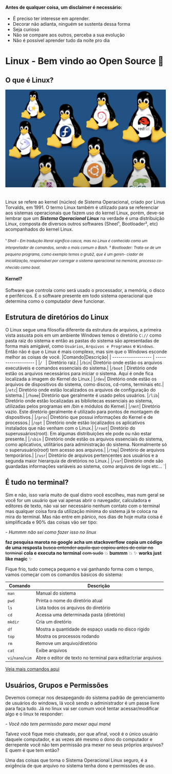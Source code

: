 #### Antes de qualquer coisa, um disclaimer é necessário:

- É preciso ter interesse em aprender.
- Decorar não adianta, ninguém se sustenta dessa forma
- Seja curioso
- Não se compare aos outros, perceba a sua evolução
- Não é possível aprender tudo da noite pro dia

# Linux - Bem vindo ao Open Source 🐧

## O que é Linux?
<img src="./images/distros_linux.png" alt="Distribuições Linux" width="500" style="margin-bottom: 20px"/>

Linux se refere ao kernel (núcleo) de Sistema Operacional, criado por Linus Torvalds, em 1991.
O termo Linux também é utilizado para se referenciar aos sistemas operacionais que fazem uso do kernel Linux, porém, deve-se lembrar que um **_Sistema Operacional Linux_** na verdade é uma distribuição Linux, composta de diversos outros softwares (Sheel¹, Bootloader², etc) acompanhados do kernel Linux.

<sub>¹ _Shell - Em tradução literal significa casca, mas no Linux é conhecido como um interpretador de comandos, sendo o mais comum o Bash._</sub>
<sub>² _Bootloader: Trata-se de um pequeno programa, como exemplo temos o grub2, que é um geren- ciador de inicialização, responsável por carregar o sistema operacional na memória, processo co- nhecido como boot._ </sub>


#### Kernel?

Software que controla como será usado o processador, a memória, o disco e periféricos. É o software presente em todo sistema operacional que determina como o computador deve funcionar.

##  Estrutura de diretórios do Linux

O Linux segue uma filosofia diferente da estrutura de arquivos, a primeira vista assusta pois em um ambiente Windows temos o diretório `C://` como pasta raiz do sistema e então as pastas do sistema são apresentadas de forma mais amigável, como `Usuários`, `Arquivos e Programas` e `Windows`. Então não é que o Linux é mais complexo, mas sim que o Windows esconde melhor as coisas de você.
|Comando|Descrição|
| ------------------- | ------------------- |
|`/ ` |  Diretório raiz.|
|`/bin`| Diretório onde estão os arquivos  executáveis e comandos essenciais do sistema.|
|`/boot` | Diretório onde estão os arquivos necessários para iniciar o sistema. Aqui é onde fica localizada a imagem do Kernel do Linux.|
|`/dev`| Diretório onde estão os arquivos de dispositivos do sistema, como discos, cd-roms, terminais etc.|
|`/etc`| Diretório onde estão localizados os arquivos de configuração do sistema.|
|`/home`| Diretório que geralmente é usado  pelos usuários.
|`/lib`| Diretório onde estão localizadas as bibliotecas essenciais ao sistema, utilizadas pelos programas em /bin e módulos do Kernel.|
|`/mnt`| Diretório vazio. Este diretório geralmente é utilizado para pontos de montagem de dispositivos.|
|`/proc`| Diretório que possui informações do Kernel e de processos.|
|`/opt` | Diretório onde estão localizados os aplicativos instalados que não venham com o Linux.|
|`/root`| Diretório do superusuários(root). Em algumas distribuições ele pode ou não estar presente.|
|`/sbin` | Diretório onde estão os arquivos essenciais do sistema, como aplicativos, utilitários para administração do sistema. Normalmente só o superusuário(root) tem acesso aos arquivos.|
|`/tmp`| Diretório de arquivos temporários.|
|`/usr`| Diretório de arquivos pertencentes aos usuários e a segunda maior hierarquia de diretórios no Linux.|
|`/var`| Diretório onde são guardadas informações variáveis ao sistema, como arquivos de logs etc… `|

## É tudo no terminal?

Sim e não, isso varia muito de qual distro você escolheu, mas num geral se você for um usuário que vai apenas abrir o navegador, calculadora e editores de texto, não vai ser necessário nenhum contato com o terminal mas qualquer coisa fora da utilização mínima do sistema já te coloca na mira do terminal.
Mas não entre em pânico, nos dias de hoje muita coisa é simplificada e 90% das coisas vão ser tipo:

<cite>- Hummm não sei como fazer isso no linux<cite/>

**faz pesquisa marota no google**
**acha um stackoverflow** 
**copia um código de uma resposta**
~~busca entender aquilo que copiou antes de colar no terminal~~
**cola e executa no terminal** ~~com sudo~~
💥 **bummm** 💥
✨ **works just like magic** ✨

Fique frio, tudo começa pequeno e vai ganhando forma com o tempo, vamos começar com os comandos básicos do sistema:

| Comando  |  Descrição  |
| ------------------- | ------------------- |
|`man`| Manual do sistema|
|`pwd`| Printa o nome do diretório atual|
|`ls`| Lista todos os arquivos do diretório|
|`cd`| Acessa uma determinada pasta (diretório)|
|`mkdir`| Cria um diretório|
|`df`| Mostra a quantidade de espaço usada no disco rígido|
|`top`| Mostra os processos rodando|
|`rm`| Remove um arquivo/diretório|
|`cat`| Exibe arquivos|
|`vi`/`nano`/`vim`| Abre o editor de texto no terminal para editar/criar arquivos|

[Veja mais comandos aqui](https://www.devmedia.com.br/comandos-importantes-linux/23893)


## Usuários, Grupos e Permissões

Devemos começar nos desapegando do sistema padrão de gerenciamento de usuários do windows, lá você sendo o administrador é um passe livre para faça tudo.
Já no linux vai ser comum você tentar acessar/modificar algo e o linux te responder:

<cite>- Você não tem permissão para mexer aqui mané</cite>

Talvez você fique meio chateado, por que afinal, você é o único usuário daquele computador, e as vezes até mesmo o dono do computador e derrepente você não tem permissão pra mexer no seus próprios arquivos? E quem é que tem então?

Uma das coisas que torna o Sistema Operacional Linux seguro, é a  exigência de que arquivo no sistema tenha dono e permissões de uso.
